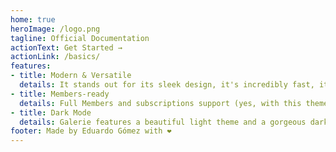 ```yaml
---
home: true
heroImage: /logo.png
tagline: Official Documentation
actionText: Get Started →
actionLink: /basics/
features:
- title: Modern & Versatile
  details: It stands out for its sleek design, it's incredibly fast, it offers a great user experience and it has many options to customise it.
- title: Members-ready
  details: Full Members and subscriptions support (yes, with this theme you can turn your audience into a business).
- title: Dark Mode
  details: Galerie features a beautiful light theme and a gorgeous dark theme, it offers the option to switch between them based on the user preferences.
footer: Made by Eduardo Gómez with ❤️
---
```

